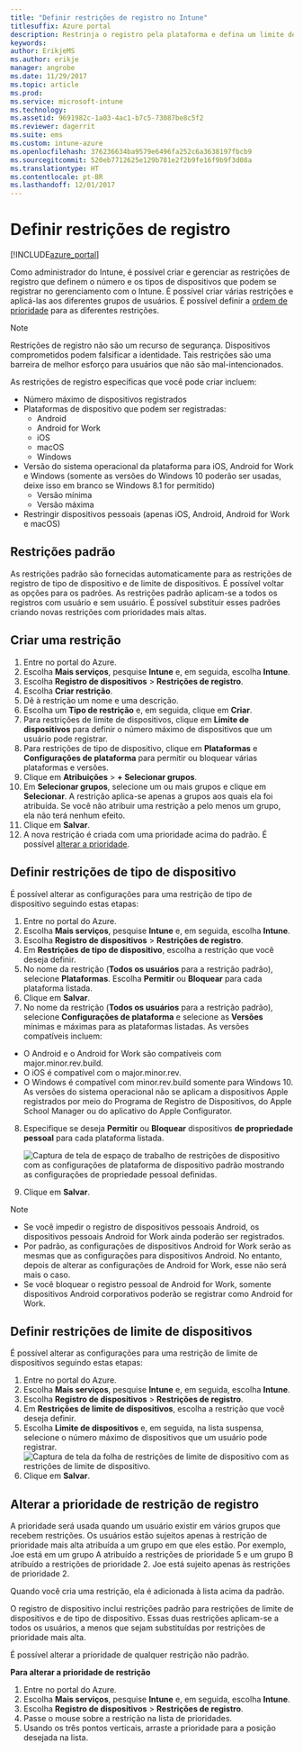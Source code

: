 ```yaml
---
title: "Definir restrições de registro no Intune"
titlesuffix: Azure portal
description: Restrinja o registro pela plataforma e defina um limite de registro de dispositivo no Intune. "
keywords: 
author: ErikjeMS
ms.author: erikje
manager: angrobe
ms.date: 11/29/2017
ms.topic: article
ms.prod: 
ms.service: microsoft-intune
ms.technology: 
ms.assetid: 9691982c-1a03-4ac1-b7c5-73087be8c5f2
ms.reviewer: dagerrit
ms.suite: ems
ms.custom: intune-azure
ms.openlocfilehash: 376236634ba9579e6496fa252c6a3638197fbcb9
ms.sourcegitcommit: 520eb7712625e129b781e2f2b9fe16f9b9f3d08a
ms.translationtype: HT
ms.contentlocale: pt-BR
ms.lasthandoff: 12/01/2017
---
```

# <a name="set-enrollment-restrictions"></a>Definir restrições de registro

[!INCLUDE[azure_portal](./includes/azure_portal.md)]

Como administrador do Intune, é possível criar e gerenciar as restrições de registro que definem o número e os tipos de dispositivos que podem se registrar no gerenciamento com o Intune. É possível criar várias restrições e aplicá-las aos diferentes grupos de usuários. É possível definir a [ordem de prioridade](#change-enrollment-restriction-priority) para as diferentes restrições.

>[!NOTE]
>Restrições de registro não são um recurso de segurança. Dispositivos comprometidos podem falsificar a identidade. Tais restrições são uma barreira de melhor esforço para usuários que não são mal-intencionados. 

As restrições de registro específicas que você pode criar incluem:

- Número máximo de dispositivos registrados
- Plataformas de dispositivo que podem ser registradas:
  - Android
  - Android for Work
  - iOS
  - macOS
  - Windows
- Versão do sistema operacional da plataforma para iOS, Android for Work e Windows (somente as versões do Windows 10 poderão ser usadas, deixe isso em branco se Windows 8.1 for permitido)
  - Versão mínima
  - Versão máxima
- Restringir dispositivos pessoais (apenas iOS, Android, Android for Work e macOS)

## <a name="default-restrictions"></a>Restrições padrão

As restrições padrão são fornecidas automaticamente para as restrições de registro de tipo de dispositivo e de limite de dispositivos. É possível voltar as opções para os padrões. As restrições padrão aplicam-se a todos os registros com usuário e sem usuário. É possível substituir esses padrões criando novas restrições com prioridades mais altas.

## <a name="create-a-restriction"></a>Criar uma restrição

1. Entre no portal do Azure.
2. Escolha **Mais serviços**, pesquise **Intune** e, em seguida, escolha **Intune**.
3. Escolha **Registro de dispositivos** > **Restrições de registro**.
4. Escolha **Criar restrição**.
5. Dê à restrição um nome e uma descrição.
6. Escolha um **Tipo de restrição** e, em seguida, clique em **Criar**.
7. Para restrições de limite de dispositivos, clique em **Limite de dispositivos** para definir o número máximo de dispositivos que um usuário pode registrar.
8. Para restrições de tipo de dispositivo, clique em **Plataformas** e **Configurações de plataforma** para permitir ou bloquear várias plataformas e versões.
9. Clique em **Atribuições** > **+ Selecionar grupos**.
10. Em **Selecionar grupos**, selecione um ou mais grupos e clique em **Selecionar**. A restrição aplica-se apenas a grupos aos quais ela foi atribuída. Se você não atribuir uma restrição a pelo menos um grupo, ela não terá nenhum efeito.
11. Clique em **Salvar**.
12. A nova restrição é criada com uma prioridade acima do padrão. É possível [alterar a prioridade](#change-enrollment-restriction-priority).

## <a name="set-device-type-restrictions"></a>Definir restrições de tipo de dispositivo

É possível alterar as configurações para uma restrição de tipo de dispositivo seguindo estas etapas:

1. Entre no portal do Azure.
2. Escolha **Mais serviços**, pesquise **Intune** e, em seguida, escolha **Intune**.
3. Escolha **Registro de dispositivos** > **Restrições de registro**.
4. Em **Restrições de tipo de dispositivo**, escolha a restrição que você deseja definir.
5. No nome da restrição (**Todos os usuários** para a restrição padrão), selecione **Plataformas**. Escolha **Permitir** ou **Bloquear** para cada plataforma listada.
6. Clique em **Salvar**.
7. No nome da restrição (**Todos os usuários** para a restrição padrão), selecione **Configurações de plataforma** e selecione as **Versões** mínimas e máximas para as plataformas listadas. As versões compatíveis incluem:
  - O Android e o Android for Work são compatíveis com major.minor.rev.build.
  - O iOS é compatível com o major.minor.rev.
  - O Windows é compatível com minor.rev.build somente para Windows 10.
  As versões do sistema operacional não se aplicam a dispositivos Apple registrados por meio do Programa de Registro de Dispositivos, do Apple School Manager ou do aplicativo do Apple Configurator. 
8. Especifique se deseja **Permitir** ou **Bloquear** dispositivos **de propriedade pessoal** para cada plataforma listada.

    ![Captura de tela de espaço de trabalho de restrições de dispositivo com as configurações de plataforma de dispositivo padrão mostrando as configurações de propriedade pessoal definidas.](media/device-restrictions-platform-configurations.png)
9. Clique em **Salvar**.

>[!NOTE]
>- Se você impedir o registro de dispositivos pessoais Android, os dispositivos pessoais Android for Work ainda poderão ser registrados.
>- Por padrão, as configurações de dispositivos Android for Work serão as mesmas que as configurações para dispositivos Android. No entanto, depois de alterar as configurações de Android for Work, esse não será mais o caso.
>- Se você bloquear o registro pessoal de Android for Work, somente dispositivos Android corporativos poderão se registrar como Android for Work.

## <a name="set-device-limit-restrictions"></a>Definir restrições de limite de dispositivos

É possível alterar as configurações para uma restrição de limite de dispositivos seguindo estas etapas:

1. Entre no portal do Azure.
2. Escolha **Mais serviços**, pesquise **Intune** e, em seguida, escolha **Intune**.
3. Escolha **Registro de dispositivos** > **Restrições de registro**.
4. Em **Restrições de limite de dispositivos**, escolha a restrição que você deseja definir.
5. Escolha **Limite de dispositivos** e, em seguida, na lista suspensa, selecione o número máximo de dispositivos que um usuário pode registrar.
    ![Captura de tela da folha de restrições de limite de dispositivo com as restrições de limite de dispositivo.](./media/device-restrictions-limit.png)
6. Clique em **Salvar**.

## <a name="change-enrollment-restriction-priority"></a>Alterar a prioridade de restrição de registro

A prioridade será usada quando um usuário existir em vários grupos que recebem restrições. Os usuários estão sujeitos apenas à restrição de prioridade mais alta atribuída a um grupo em que eles estão. Por exemplo, Joe está em um grupo A atribuído a restrições de prioridade 5 e um grupo B atribuído a restrições de prioridade 2. Joe está sujeito apenas às restrições de prioridade 2. 

Quando você cria uma restrição, ela é adicionada à lista acima da padrão.

O registro de dispositivo inclui restrições padrão para restrições de limite de dispositivos e de tipo de dispositivo. Essas duas restrições aplicam-se a todos os usuários, a menos que sejam substituídas por restrições de prioridade mais alta. 

É possível alterar a prioridade de qualquer restrição não padrão. 

**Para alterar a prioridade de restrição**

1. Entre no portal do Azure.
2. Escolha **Mais serviços**, pesquise **Intune** e, em seguida, escolha **Intune**.
3. Escolha **Registro de dispositivos** > **Restrições de registro**.
4. Passe o mouse sobre a restrição na lista de prioridades.
5. Usando os três pontos verticais, arraste a prioridade para a posição desejada na lista.





